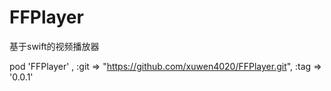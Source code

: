 # FFPlayer
基于swift的视频播放器

  pod 'FFPlayer' , :git => "https://github.com/xuwen4020/FFPlayer.git", :tag => '0.0.1'
